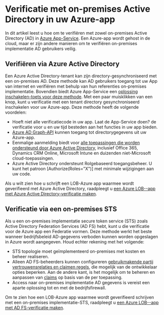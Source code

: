 <properties 
    pageTitle="Verificatie met on-premises Active Directory in uw Azure-app | Microsoft Azure" 
    description="Meer informatie over de verschillende opties voor LOB-apps in Azure App-Service om te verifiëren met lokale Active Directory" 
    services="app-service" 
    documentationCenter="" 
    authors="cephalin" 
    manager="wpickett" 
    editor="jimbe"/>

<tags 
    ms.service="app-service" 
    ms.devlang="na" 
    ms.topic="article" 
    ms.tgt_pltfrm="na" 
    ms.workload="web" 
    ms.date="08/31/2016" 
    ms.author="cephalin"/>

# <a name="authenticate-with-on-premises-active-directory-in-your-azure-app"></a>Verificatie met on-premises Active Directory in uw Azure-app #

In dit artikel leest u hoe om te verifiëren met zowel on-premises Active Directory (AD) in [Azure App-Service](../app-service/app-service-value-prop-what-is.md). Een Azure-app wordt gehost in de cloud, maar er zijn andere manieren om te verifiëren on-premises implementatie AD gebruikers veilig. 

## <a name="authenticate-through-azure-active-directory"></a>Verifiëren via Azure Active Directory
Een Azure Active Directory-tenant kan zijn directory-gesynchroniseerd met een on-premises AD. Deze methode kan AD gebruikers toegang tot uw App van internet en verifiëren met behulp van hun referenties on-premises implementatie. Bovendien biedt Azure App-Service een [oplossing inschakelen-toets voor deze methode](../app-service-mobile/app-service-mobile-how-to-configure-active-directory-authentication.md). Met een paar muisklikken van een knop, kunt u verificatie met een tenant directory gesynchroniseerd inschakelen voor uw Azure-app. Deze methode heeft de volgende voordelen:

-   Hoeft niet alle verificatiecode in uw app. Laat de App-Service doen? de verificatie voor u en uw tijd besteden aan het functies in uw app bieden.
-   [Azure AD Graph-API](http://msdn.microsoft.com/library/azure/hh974476.aspx) kunnen toegang tot directorygegevens uit uw Azure-app.
-   Eenmalige aanmelding biedt voor [alle toepassingen die worden ondersteund door Azure Active Directory](/marketplace/active-directory/), inclusief Office 365, Dynamics CRM Online, Microsoft Intune en duizenden niet-Microsoft cloud-toepassingen. 
-   Azure Active Directory ondersteunt Rolgebaseerd toegangsbeheer. U kunt het patroon [Authorize(Roles="X")] met minimale wijzigingen aan uw code.

Als u wilt zien hoe u schrijft een LOB-Azure app waarmee wordt geverifieerd met Azure Active Directory, raadpleegt u [een Azure LOB--app met Azure Active Directory-verificatie maken](web-sites-dotnet-lob-application-azure-ad.md).

## <a name="authenticate-through-an-on-premises-sts"></a>Verificatie via een on-premises STS
Als u een on-premises implementatie secure token service (STS) zoals Active Directory Federation Services (AD FS) hebt, kunt u die verificatie voor de Azure app een Federatie vormen. Deze methode werkt het beste wanneer bedrijfsbeleid AD-gegevens verboden kunnen worden opgeslagen in Azure wordt aangegeven. Houd echter rekening met het volgende:

-   STS topologie moet geïmplementeerd on-premises met kosten en beheer realiseren.
-   Alleen AD FS-beheerders kunnen configureren [gebruikmakende partij vertrouwensrelaties en claimen regels](http://technet.microsoft.com/library/dd807108.aspx), die mogelijk van de ontwikkelaar opties beperken. Aan de andere kant, is het mogelijk om te beheren en aanpassen van [claims](http://technet.microsoft.com/library/ee913571.aspx) op basis van de per toepassing.
-   Access naar on-premises implementatie AD gegevens is vereist een aparte oplossing tot en met de bedrijfsfirewall.

Om te zien hoe een LOB-Azure app waarmee wordt geverifieerd schrijven met een on-premises implementatie-STS, raadpleegt u [een Azure LOB--app met AD FS-verificatie maken](web-sites-dotnet-lob-application-adfs.md).
 
